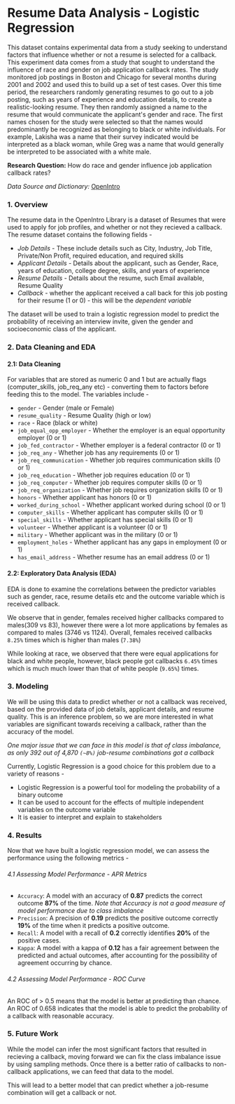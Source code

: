 # Resume Data Analysis - Logistic Regression

This dataset contains experimental data from a study seeking to understand factors that influence whether or not a resume is selected for a callback. This experiment data comes from a study that sought to understand the influence of race and gender on job application callback rates. The study monitored job postings in Boston and Chicago for several months during 2001 and 2002 and used this to build up a set of test cases. Over this time period, the researchers randomly generating resumes to go out to a job posting, such as years of experience and education details, to create a realistic-looking resume. They then randomly assigned a name to the resume that would communicate the applicant's gender and race. The first names chosen for the study were selected so that the names would predominantly be recognized as belonging to black or white individuals. For example, Lakisha was a name that their survey indicated would be interpreted as a black woman, while Greg was a name that would generally be interpreted to be associated with a white male. 

 
**Research Question:** How do race and gender influence job application callback rates?

*Data Source and Dictionary:* [OpenIntro](https://www.openintro.org/data/index.php?data=resume)

### 1. Overview

The resume data in the OpenIntro Library is a dataset of Resumes that were used to apply for job profiles, and whether or not they recieved a callback. The resume dataset contains the following fields -

-   *Job Details* - These include details such as City, Industry, Job Title, Private/Non Profit, required education, and required skills
-   *Applicant Details* - Details about the applicant, such as Gender, Race, years of education, college degree, skills, and years of experience
-   *Resume Details* - Details about the resume, such Email available, Resume Quality
-   *Callback* - whether the applicant received a call back for this job posting for their resume (1 or 0) - this will be the *dependent variable*

The dataset will be used to train a logistic regression model to predict the probability of receiving an interview invite, given the gender and socioeconomic class of the applicant.

### 2. Data Cleaning and EDA

#### 2.1: Data Cleaning

For variables that are stored as numeric 0 and 1 but are actually flags (computer_skills, job_req_any etc) - converting them to factors before feeding this to the model. The variables include -

-   `gender` - Gender (male or Female)
-   `resume_quality` - Resume Quality (high or low)
-   `race` - Race (black or white)
-   `job_equal_opp_employer` - Whether the employer is an equal opportunity employer (0 or 1)
-   `job_fed_contractor` - Whether employer is a federal contractor (0 or 1)
-   `job_req_any` - Whether job has any requirements (0 or 1)
-   `job_req_communication` - Whether job requires communication skills (0 or 1)
-   `job_req_education` - Whether job requires education (0 or 1)
-   `job_req_computer` - Whether job requires computer skills (0 or 1)
-   `job_req_organization` - Whether job requires organization skills (0 or 1)
-   `honors` - Whether applicant has honors (0 or 1)
-   `worked_during_school` - Whether applicant worked during school (0 or 1)
-   `computer_skills` - Whether applicant has computer skills (0 or 1)
-   `special_skills` - Whether applicant has special skills (0 or 1)
-   `volunteer` - Whether applicant is a volunteer (0 or 1)
-   `military` - Whether applicant was in the military (0 or 1)
-   `employment_holes` - Whether applicant has any gaps in employment (0 or 1)
-   `has_email_address` - Whether resume has an email address (0 or 1)


#### 2.2: Exploratory Data Analysis (EDA)

EDA is done to examine the correlations between the predictor variables such as gender, race, resume details etc and the outcome variable which is received callback.

We observe that in gender, females received higher callbacks compared to males(309 vs 83), however there were a lot more applications by females as compared to males (3746 vs 1124). Overall, females received callbacks `8.25%` times which is higher than males (`7.38%`)

While looking at race, we observed that there were equal applications for black and white people, however, black people got callbacks `6.45%` times which is much much lower than that of white people (`9.65%`) times.


### 3. Modeling

We will be using this data to predict whether or not a callback was received, based on the provided data of job details, applicant details, and resume quality. This is an inference problem, so we are more interested in what variables are significant towards receiving a callback, rather than the accuracy of the model.

*One major issue that we can face in this model is that of class imbalance, as only 392 out of 4,870 `(~8%)` job-resume combinations got a callback*

Currently, Logistic Regression is a good choice for this problem due to a variety of reasons -

-   Logistic Regression is a powerful tool for modeling the probability of a binary outcome
-   It can be used to account for the effects of multiple independent variables on the outcome variable
-   It is easier to interpret and explain to stakeholders

### 4. Results

Now that we have built a logistic regression model, we can assess the performance using the following metrics -

###### 4.1 Assessing Model Performance - APR Metrics

-   `Accuracy`: A model with an accuracy of **0.87** predicts the correct outcome **87%** of the time. *Note that Accuracy is not a good measure of model performance due to class imbalance*
-   `Precision`: A precision of **0.19** predicts the positive outcome correctly **19%** of the time when it predicts a positive outcome.
-   `Recall`: A model with a recall of **0.2** correctly identifies **20%** of the positive cases.
-   `Kappa`: A model with a kappa of **0.12** has a fair agreement between the predicted and actual outcomes, after accounting for the possibility of agreement occurring by chance.

###### 4.2 Assessing Model Performance - ROC Curve
An ROC of \> 0.5 means that the model is better at predicting than chance. An ROC of 0.658 indicates that the model is able to predict the probability of a callback with reasonable accuracy.



### 5. Future Work

While the model can infer the most significant factors that resulted in recieving a callback, moving forward we can fix the class imbalance issue by using sampling methods. Once there is a better ratio of callbacks to non-callback applications, we can feed that data to the model.

This will lead to a better model that can predict whether a job-resume combination will get a callback or not.
